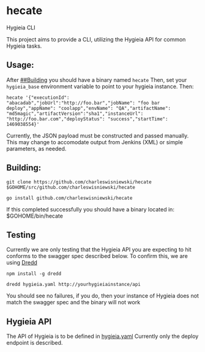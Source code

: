 # hecate
Hygieia CLI

This project aims to provide a CLI, utilizing the Hygieia API for common Hygieia tasks.

## Usage:
After [##Building](Building) you should have a binary named `hecate`
Then, set your `hygieia_base` environment variable to point to your hygieia instance.
Then:
```
hecate '{"executionId": "abacadab","jobUrl":"http://foo.bar","jobName": "foo bar deploy","appName": "coolapp","envName": "QA","artifactName": "md5magic","artifactVersion":"sha1","instanceUrl": "http://foo.bar.com","deployStatus": "success","startTime": 1469038554}'
```

Currently, the JSON payload must be constructed and passed manually. This may change to accomodate output from Jenkins (XML) or simple parameters, as needed.

## Building:

```
git clone https://github.com/charleswisniewski/hecate $GOHOME/src/github.com/charleswisniewski/hecate

go install github.com/charleswisniewski/hecate
```
If this completed successfully you should have a binary located in:
$GOHOME/bin/hecate

## Testing
Currently we are only testing that the Hygieia API you are expecting to hit conforms to the swagger spec described below. To confirm this, we are using [Dredd](https://github.com/apiaryio/dredd)

```
npm install -g dredd

dredd hygieia.yaml http://yourhygieiainstance/api
```

You should see no failures, if you do, then your instance of Hygieia does not match the swagger spec and the binary will not work

## Hygieia API
The API of Hygieia is to be defined in [hygieia.yaml](hygieia.yaml)
Currently only the deploy endpoint is described.
